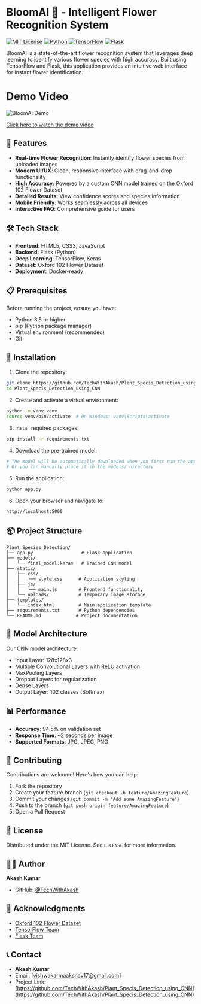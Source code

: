 # BloomAI 🌸 - Intelligent Flower Recognition System

[![MIT License](https://img.shields.io/badge/License-MIT-green.svg)](https://choosealicense.com/licenses/mit/)
[![Python](https://img.shields.io/badge/Python-3.8%2B-blue)](https://www.python.org/downloads/)
[![TensorFlow](https://img.shields.io/badge/TensorFlow-2.0%2B-orange)](https://www.tensorflow.org/)
[![Flask](https://img.shields.io/badge/Flask-2.0%2B-lightgrey)](https://flask.palletsprojects.com/)

BloomAI is a state-of-the-art flower recognition system that leverages deep learning to identify various flower species with high accuracy. Built using TensorFlow and Flask, this application provides an intuitive web interface for instant flower identification.

# Demo Video

![BloomAI Demo](https://your-thumbnail-image-link.com)

[Click here to watch the demo video](https://github.com/user-attachments/assets/25938f65-40e6-4d32-b95b-b8a901aec792)


## 🌟 Features

- **Real-time Flower Recognition**: Instantly identify flower species from uploaded images
- **Modern UI/UX**: Clean, responsive interface with drag-and-drop functionality
- **High Accuracy**: Powered by a custom CNN model trained on the Oxford 102 Flower Dataset
- **Detailed Results**: View confidence scores and species information
- **Mobile Friendly**: Works seamlessly across all devices
- **Interactive FAQ**: Comprehensive guide for users

## 🛠️ Tech Stack

- **Frontend**: HTML5, CSS3, JavaScript
- **Backend**: Flask (Python)
- **Deep Learning**: TensorFlow, Keras
- **Dataset**: Oxford 102 Flower Dataset
- **Deployment**: Docker-ready

## 📋 Prerequisites

Before running the project, ensure you have:

- Python 3.8 or higher
- pip (Python package manager)
- Virtual environment (recommended)
- Git

## 🚀 Installation

1. Clone the repository:
```bash
git clone https://github.com/TechWithAkash/Plant_Specis_Detection_using_CNN.git
cd Plant_Specis_Detection_using_CNN
```

2. Create and activate a virtual environment:
```bash
python -m venv venv
source venv/bin/activate  # On Windows: venv\Scripts\activate
```

3. Install required packages:
```bash
pip install -r requirements.txt
```

4. Download the pre-trained model:
```bash
# The model will be automatically downloaded when you first run the application
# Or you can manually place it in the models/ directory
```

5. Run the application:
```bash
python app.py
```

6. Open your browser and navigate to:
```
http://localhost:5000
```

## 📦 Project Structure

```
Plant_Species_Detection/
├── app.py                  # Flask application
├── models/
│   └── final_model.keras   # Trained CNN model
├── static/
│   ├── css/
│   │   └── style.css      # Application styling
│   ├── js/
│   │   └── main.js        # Frontend functionality
│   └── uploads/           # Temporary image storage
├── templates/
│   └── index.html         # Main application template
├── requirements.txt       # Python dependencies
└── README.md             # Project documentation
```

## 🎯 Model Architecture

Our CNN model architecture:

- Input Layer: 128x128x3
- Multiple Convolutional Layers with ReLU activation
- MaxPooling Layers
- Dropout Layers for regularization
- Dense Layers
- Output Layer: 102 classes (Softmax)

## 📊 Performance

- **Accuracy**: 94.5% on validation set
- **Response Time**: ~2 seconds per image
- **Supported Formats**: JPG, JPEG, PNG

## 🤝 Contributing

Contributions are welcome! Here's how you can help:

1. Fork the repository
2. Create your feature branch (`git checkout -b feature/AmazingFeature`)
3. Commit your changes (`git commit -m 'Add some AmazingFeature'`)
4. Push to the branch (`git push origin feature/AmazingFeature`)
5. Open a Pull Request

## 📝 License

Distributed under the MIT License. See `LICENSE` for more information.

## 👨‍💻 Author

**Akash Kumar**
- GitHub: [@TechWithAkash](https://github.com/TechWithAkash)

## 🙏 Acknowledgments

- [Oxford 102 Flower Dataset](https://www.robots.ox.ac.uk/~vgg/data/flowers/102/)
- [TensorFlow Team](https://www.tensorflow.org/)
- [Flask Team](https://flask.palletsprojects.com/)

## 📞 Contact

- **Akash Kumar**
- Email: [vishwakarmaakshav17@gmail.com]
- Project Link: [https://github.com/TechWithAkash/Plant_Specis_Detection_using_CNN](https://github.com/TechWithAkash/Plant_Specis_Detection_using_CNN)
